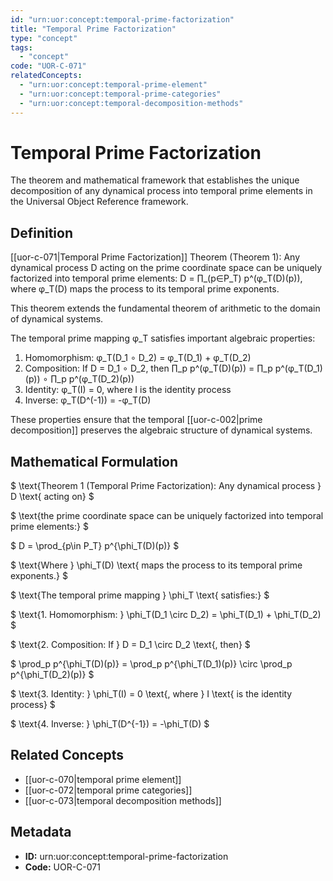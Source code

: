 ```yaml
---
id: "urn:uor:concept:temporal-prime-factorization"
title: "Temporal Prime Factorization"
type: "concept"
tags:
  - "concept"
code: "UOR-C-071"
relatedConcepts:
  - "urn:uor:concept:temporal-prime-element"
  - "urn:uor:concept:temporal-prime-categories"
  - "urn:uor:concept:temporal-decomposition-methods"
---
```


# Temporal Prime Factorization

The theorem and mathematical framework that establishes the unique decomposition of any dynamical process into temporal prime elements in the Universal Object Reference framework.

## Definition

[[uor-c-071|Temporal Prime Factorization]] Theorem (Theorem 1): Any dynamical process D acting on the prime coordinate space can be uniquely factorized into temporal prime elements: D = ∏_(p∈P_T) p^(φ_T(D)(p)), where φ_T(D) maps the process to its temporal prime exponents.

This theorem extends the fundamental theorem of arithmetic to the domain of dynamical systems.

The temporal prime mapping φ_T satisfies important algebraic properties:

1. Homomorphism: φ_T(D_1 ∘ D_2) = φ_T(D_1) + φ_T(D_2)
2. Composition: If D = D_1 ∘ D_2, then ∏_p p^(φ_T(D)(p)) = ∏_p p^(φ_T(D_1)(p)) ∘ ∏_p p^(φ_T(D_2)(p))
3. Identity: φ_T(I) = 0, where I is the identity process
4. Inverse: φ_T(D^(-1)) = -φ_T(D)

These properties ensure that the temporal [[uor-c-002|prime decomposition]] preserves the algebraic structure of dynamical systems.

## Mathematical Formulation

$
\text{Theorem 1 (Temporal Prime Factorization): Any dynamical process } D \text{ acting on}
$

$
\text{the prime coordinate space can be uniquely factorized into temporal prime elements:}
$

$
D = \prod_{p\in P_T} p^{\phi_T(D)(p)}
$

$
\text{Where } \phi_T(D) \text{ maps the process to its temporal prime exponents.}
$

$
\text{The temporal prime mapping } \phi_T \text{ satisfies:}
$

$
\text{1. Homomorphism: } \phi_T(D_1 \circ D_2) = \phi_T(D_1) + \phi_T(D_2)
$

$
\text{2. Composition: If } D = D_1 \circ D_2 \text{, then}
$

$
\prod_p p^{\phi_T(D)(p)} = \prod_p p^{\phi_T(D_1)(p)} \circ \prod_p p^{\phi_T(D_2)(p)}
$

$
\text{3. Identity: } \phi_T(I) = 0 \text{, where } I \text{ is the identity process}
$

$
\text{4. Inverse: } \phi_T(D^{-1}) = -\phi_T(D)
$

## Related Concepts

- [[uor-c-070|temporal prime element]]
- [[uor-c-072|temporal prime categories]]
- [[uor-c-073|temporal decomposition methods]]

## Metadata

- **ID:** urn:uor:concept:temporal-prime-factorization
- **Code:** UOR-C-071
